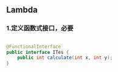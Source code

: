 ## Lambda


### 1.定义函数式接口，必要

```Java

@FunctionalInterface
public interface ITes {
    public int calculate(int x, int y);
}

```



